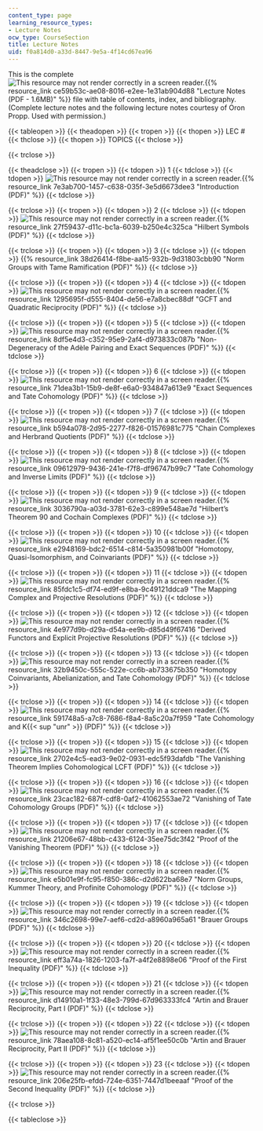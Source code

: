 ```yaml
---
content_type: page
learning_resource_types:
- Lecture Notes
ocw_type: CourseSection
title: Lecture Notes
uid: f0a814d0-a33d-8447-9e5a-4f14cd67ea96
---
```

This is the complete ![This resource may not render correctly in a screen reader.](/images/inacessible.gif){{% resource_link ce59b53c-ae08-8016-e2ee-1e31ab904d88 "Lecture Notes (PDF - 1.6MB)" %}} file with table of contents, index, and bibliography. (Complete lecture notes and the following lecture notes courtesy of Oron Propp. Used with permission.)

{{< tableopen >}}
{{< theadopen >}}
{{< tropen >}}
{{< thopen >}}
LEC #
{{< thclose >}}
{{< thopen >}}
TOPICS
{{< thclose >}}

{{< trclose >}}

{{< theadclose >}}
{{< tropen >}}
{{< tdopen >}}
1
{{< tdclose >}}
{{< tdopen >}}
![This resource may not render correctly in a screen reader.](/images/inacessible.gif){{% resource_link 7e3ab700-1457-c638-035f-3e5d6673dee3 "Introduction (PDF)" %}}
{{< tdclose >}}

{{< trclose >}}
{{< tropen >}}
{{< tdopen >}}
2
{{< tdclose >}}
{{< tdopen >}}
![This resource may not render correctly in a screen reader.](/images/inacessible.gif){{% resource_link 27f59437-d11c-bc1a-6039-b250e4c325ca "Hilbert Symbols (PDF)" %}}
{{< tdclose >}}

{{< trclose >}}
{{< tropen >}}
{{< tdopen >}}
3
{{< tdclose >}}
{{< tdopen >}}
{{% resource_link 38d26414-f8be-aa15-932b-9d31803cbb90 "Norm Groups with Tame Ramification (PDF)" %}}
{{< tdclose >}}

{{< trclose >}}
{{< tropen >}}
{{< tdopen >}}
4
{{< tdclose >}}
{{< tdopen >}}
![This resource may not render correctly in a screen reader.](/images/inacessible.gif){{% resource_link 1295695f-d555-8404-de56-e7a8cbec88df "GCFT and Quadratic Reciprocity (PDF)" %}}
{{< tdclose >}}

{{< trclose >}}
{{< tropen >}}
{{< tdopen >}}
5
{{< tdclose >}}
{{< tdopen >}}
![This resource may not render correctly in a screen reader.](/images/inacessible.gif){{% resource_link 8df5e4d3-c352-95e9-2af4-d973833c087b "Non-Degeneracy of the Adèle Pairing and Exact Sequences (PDF)" %}}
{{< tdclose >}}

{{< trclose >}}
{{< tropen >}}
{{< tdopen >}}
6
{{< tdclose >}}
{{< tdopen >}}
![This resource may not render correctly in a screen reader.](/images/inacessible.gif){{% resource_link 71dea3b1-15b9-de8f-e6a0-934847a613e9 "Exact Sequences and Tate Cohomology (PDF)" %}}
{{< tdclose >}}

{{< trclose >}}
{{< tropen >}}
{{< tdopen >}}
7
{{< tdclose >}}
{{< tdopen >}}
![This resource may not render correctly in a screen reader.](/images/inacessible.gif){{% resource_link b594a078-2d95-2277-f826-01576981c775 "Chain Complexes and Herbrand Quotients (PDF)" %}}
{{< tdclose >}}

{{< trclose >}}
{{< tropen >}}
{{< tdopen >}}
8
{{< tdclose >}}
{{< tdopen >}}
![This resource may not render correctly in a screen reader.](/images/inacessible.gif){{% resource_link 09612979-9436-241e-f7f8-df96747b99c7 "Tate Cohomology and Inverse Limits (PDF)" %}}
{{< tdclose >}}

{{< trclose >}}
{{< tropen >}}
{{< tdopen >}}
9
{{< tdclose >}}
{{< tdopen >}}
![This resource may not render correctly in a screen reader.](/images/inacessible.gif){{% resource_link 3036790a-a03d-3781-62e3-c899e548ae7d "Hilbert’s Theorem 90 and Cochain Complexes (PDF)" %}}
{{< tdclose >}}

{{< trclose >}}
{{< tropen >}}
{{< tdopen >}}
10
{{< tdclose >}}
{{< tdopen >}}
![This resource may not render correctly in a screen reader.](/images/inacessible.gif){{% resource_link e2948169-bdc2-6514-c814-5a350981b00f "Homotopy, Quasi-Isomorphism, and Coinvariants (PDF)" %}}
{{< tdclose >}}

{{< trclose >}}
{{< tropen >}}
{{< tdopen >}}
11
{{< tdclose >}}
{{< tdopen >}}
![This resource may not render correctly in a screen reader.](/images/inacessible.gif){{% resource_link 85fdc1c5-df74-ed9f-e8ba-9c49121ddca9 "The Mapping Complex and Projective Resolutions (PDF)" %}}
{{< tdclose >}}

{{< trclose >}}
{{< tropen >}}
{{< tdopen >}}
12
{{< tdclose >}}
{{< tdopen >}}
![This resource may not render correctly in a screen reader.](/images/inacessible.gif){{% resource_link 4e977d9b-d29a-d54a-ee9b-d85d49f67416 "Derived Functors and Explicit Projective Resolutions (PDF)" %}}
{{< tdclose >}}

{{< trclose >}}
{{< tropen >}}
{{< tdopen >}}
13
{{< tdclose >}}
{{< tdopen >}}
![This resource may not render correctly in a screen reader.](/images/inacessible.gif){{% resource_link 32b9450c-555c-522e-cc6b-ab733675b350 "Homotopy Coinvariants, Abelianization, and Tate Cohomology (PDF)" %}}
{{< tdclose >}}

{{< trclose >}}
{{< tropen >}}
{{< tdopen >}}
14
{{< tdclose >}}
{{< tdopen >}}
![This resource may not render correctly in a screen reader.](/images/inacessible.gif){{% resource_link 591748a5-a7c8-7686-f8a4-8a5c20a7f959 "Tate Cohomology and K{{< sup \"unr\" >}} (PDF)" %}}
{{< tdclose >}}

{{< trclose >}}
{{< tropen >}}
{{< tdopen >}}
15
{{< tdclose >}}
{{< tdopen >}}
![This resource may not render correctly in a screen reader.](/images/inacessible.gif){{% resource_link 2702e4c5-ead3-9e02-0931-edc5f93dafdb "The Vanishing Theorem Implies Cohomological LCFT (PDF)" %}}
{{< tdclose >}}

{{< trclose >}}
{{< tropen >}}
{{< tdopen >}}
16
{{< tdclose >}}
{{< tdopen >}}
![This resource may not render correctly in a screen reader.](/images/inacessible.gif){{% resource_link 23cac182-687f-cdf8-0af2-41062553ae72 "Vanishing of Tate Cohomology Groups (PDF)" %}}
{{< tdclose >}}

{{< trclose >}}
{{< tropen >}}
{{< tdopen >}}
17
{{< tdclose >}}
{{< tdopen >}}
![This resource may not render correctly in a screen reader.](/images/inacessible.gif){{% resource_link 21206e67-48bb-c433-6124-35ee75dc3f42 "Proof of the Vanishing Theorem (PDF)" %}}
{{< tdclose >}}

{{< trclose >}}
{{< tropen >}}
{{< tdopen >}}
18
{{< tdclose >}}
{{< tdopen >}}
![This resource may not render correctly in a screen reader.](/images/inacessible.gif){{% resource_link e5b01e9f-fc95-f850-386c-d2d622ba68e7 "Norm Groups, Kummer Theory, and Profinite Cohomology (PDF)" %}}
{{< tdclose >}}

{{< trclose >}}
{{< tropen >}}
{{< tdopen >}}
19
{{< tdclose >}}
{{< tdopen >}}
![This resource may not render correctly in a screen reader.](/images/inacessible.gif){{% resource_link 346c2698-99e7-aef6-cd2d-a8960a965a61 "Brauer Groups (PDF)" %}}
{{< tdclose >}}

{{< trclose >}}
{{< tropen >}}
{{< tdopen >}}
20
{{< tdclose >}}
{{< tdopen >}}
![This resource may not render correctly in a screen reader.](/images/inacessible.gif){{% resource_link eff3a74a-1826-1203-fa7f-a4f2e8898e06 "Proof of the First Inequality (PDF)" %}}
{{< tdclose >}}

{{< trclose >}}
{{< tropen >}}
{{< tdopen >}}
21
{{< tdclose >}}
{{< tdopen >}}
![This resource may not render correctly in a screen reader.](/images/inacessible.gif){{% resource_link d14910a1-1f33-48e3-799d-67d963333fc4 "Artin and Brauer Reciprocity, Part I (PDF)" %}}
{{< tdclose >}}

{{< trclose >}}
{{< tropen >}}
{{< tdopen >}}
22
{{< tdclose >}}
{{< tdopen >}}
![This resource may not render correctly in a screen reader.](/images/inacessible.gif){{% resource_link 78aea108-8c81-a520-ec14-af5f1ee50c0b "Artin and Brauer Reciprocity, Part II (PDF)" %}}
{{< tdclose >}}

{{< trclose >}}
{{< tropen >}}
{{< tdopen >}}
23
{{< tdclose >}}
{{< tdopen >}}
![This resource may not render correctly in a screen reader.](/images/inacessible.gif){{% resource_link 206e25fb-efdd-724e-6351-7447d1beeaaf "Proof of the Second Inequality (PDF)" %}}
{{< tdclose >}}

{{< trclose >}}

{{< tableclose >}}
